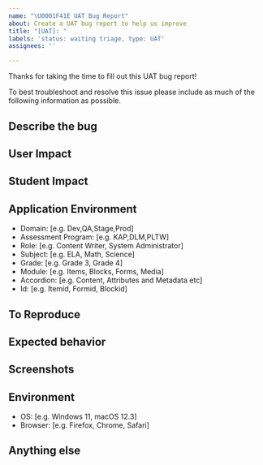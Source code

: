 ```yaml
---
name: "\U0001F41E UAT Bug Report"
about: Create a UAT bug report to help us improve
title: "[UAT]: "
labels: 'status: waiting triage, type: UAT'
assignees: ''

---
```


Thanks for taking the time to fill out this UAT bug report! 

To best troubleshoot and resolve this issue please include as much of the following information as possible.

## Describe the bug

<!-- A clear and concise description of what the bug is. -->

## User Impact

<!-- Describe the impact to user(s) -->

## Student Impact

<!-- Describe the impact to student(s) -->

## Application Environment

<!-- Please complete the following information. -->
 - Domain: [e.g. Dev,QA,Stage,Prod]
 - Assessment Program: [e.g. KAP,DLM,PLTW]
 - Role: [e.g. Content Writer, System Administrator]
 - Subject: [e.g. ELA, Math, Science]
 - Grade: [e.g. Grade 3, Grade 4]
 - Module: [e.g. Items, Blocks, Forms, Media]
 - Accordion: [e.g. Content, Attributes and Metadata etc]
 - Id: [e.g. Itemid, Formid, Blockid]

## To Reproduce

<!--
Steps to reproduce the behavior:
1. Go to '...'
2. Click on '....'
3. Scroll down to '....'
4. See error
-->

## Expected behavior

<!-- A clear and concise description of what you expected to happen. -->

## Screenshots

<!-- If applicable, add screenshots to help explain your problem. you can drag and drop, png, jpg, gif, etc. in this box. -->

## Environment

<!-- Please complete the following information. -->
 - OS: [e.g. Windows 11, macOS 12.3]
 - Browser: [e.g. Firefox, Chrome, Safari]

## Anything else

<!-- Links? References? Anything that will give us more context about the issue you are encountering! If you are reporting on behalf of someone else please include their name and email address -->
